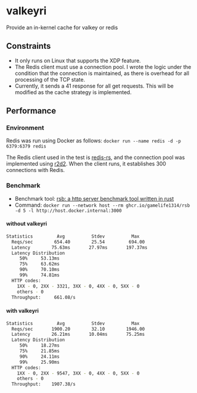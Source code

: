 # valkeyri
Provide an in-kernel cache for valkey or redis

## Constraints

- It only runs on Linux that supports the XDP feature.
- The Redis client must use a connection pool. I wrote the logic under the condition that the connection is maintained, as there is overhead for all processing of the TCP state.
- Currently, it sends a 41 response for all get requests. This will be modified as the cache strategy is implemented.

## Performance

### Environment

Redis was run using Docker as follows: `docker run --name redis -d -p 6379:6379 redis`

The Redis client used in the test is [redis-rs](https://github.com/redis-rs/redis-rs), and the connection pool was implemented using [r2d2](https://github.com/sfackler/r2d2). When the client runs, it establishes 300 connections with Redis.

### Benchmark

- Benchmark tool: [rsb: a http server benchmark tool written in rust](https://github.com/gamelife1314/rsb)
- Command: `docker run --network host --rm ghcr.io/gamelife1314/rsb -d 5 -l http://host.docker.internal:3000`

#### without valkeyri

```sh
Statistics         Avg          Stdev          Max
  Reqs/sec        654.40        25.54         694.00
  Latency        75.63ms       27.97ms       197.37ms
  Latency Distribution
     50%     53.13ms
     75%     63.62ms
     90%     70.10ms
     99%     74.81ms
  HTTP codes:
    1XX - 0, 2XX - 3321, 3XX - 0, 4XX - 0, 5XX - 0
    others - 0
  Throughput:     661.08/s
```

#### with valkeyri

```sh
Statistics         Avg          Stdev          Max
  Reqs/sec       1900.20        32.10        1946.00
  Latency        26.21ms       10.04ms       75.25ms
  Latency Distribution
     50%     18.27ms
     75%     21.85ms
     90%     24.11ms
     99%     25.90ms
  HTTP codes:
    1XX - 0, 2XX - 9547, 3XX - 0, 4XX - 0, 5XX - 0
    others - 0
  Throughput:    1907.38/s
```
